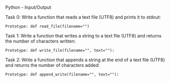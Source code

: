 Python - Input/Output 

Task 0: Write a function that reads a text file (UTF8) and prints it to stdout:

    Prototype: def read_file(filename="")

Task 1: Write a function that writes a string to a text file (UTF8) and returns the number of characters written:

    Prototype: def write_file(filename="", text=""):

Task 2: Write a function that appends a string at the end of a text file (UTF8) and returns the number of characters added:

    Prototype: def append_write(filename="", text=""):

